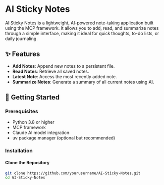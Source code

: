 # AI Sticky Notes

AI Sticky Notes is a lightweight, AI-powered note-taking application built using the MCP framework. It allows you to add, read, and summarize notes through a simple interface, making it ideal for quick thoughts, to-do lists, or daily journaling.

## ✨ Features

- **Add Notes**: Append new notes to a persistent file.
- **Read Notes**: Retrieve all saved notes.
- **Latest Note**: Access the most recently added note.
- **Summarize Notes**: Generate a summary of all current notes using AI.


## 🚀 Getting Started

### Prerequisites

- Python 3.8 or higher
- MCP framework
- Claude AI model integration
- uv package manager (optional but recommended)

### Installation

#### Clone the Repository

```bash
git clone https://github.com/yourusername/AI-Sticky-Notes.git
cd AI-Sticky-Notes